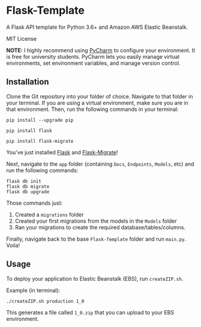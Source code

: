 # Flask-Template
A Flask API template for Python 3.6+ and Amazon AWS Elastic Beanstalk.

MIT License

**NOTE:** I highly recommend using [PyCharm](https://www.jetbrains.com/pycharm/) to configure your environment. It is free for university students. PyCharm lets you easily manage virtual environments, set environment variables, and manage version control.

## Installation

Clone the Git repository into your folder of choice. Navigate to that folder in your terminal. If you are using a virtual environment, make sure you are in that environment. Then, run the following commands in your terminal:
```
pip install --upgrade pip

pip install flask

pip install flask-migrate
```

You've just installed [Flask](http://flask.pocoo.org/) and [Flask-Migrate](https://flask-migrate.readthedocs.io/)!

Next, navigate to the `app` folder (containing `Docs`, `Endpoints`, `Models`, etc) and run the following commands:
```
flask db init
flask db migrate
flask db upgrade
```

Those commands just:
1. Created a `migrations` folder
2. Created your first migrations from the models in the `Models` folder
3. Ran your migrations to create the required database/tables/columns.

Finally, navigate back to the base `Flask-Template` folder and run `main.py`. Voila!

## Usage

To deploy your application to Elastic Beanstalk (EBS), run `createZIP.sh`.

Example (in terminal):
```
./createZIP.sh production 1_0
```

This generates a file called `1_0.zip` that you can upload to your EBS environment.

